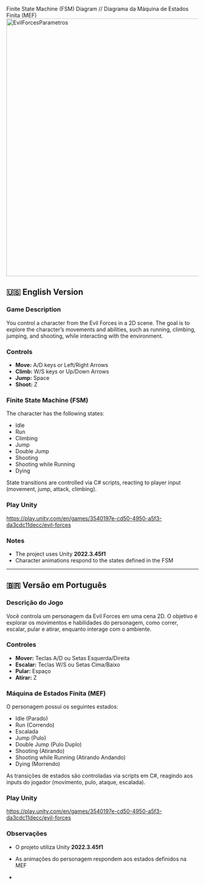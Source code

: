 Finite State Machine (FSM) Diagram // Diagrama da Máquina de Estados Finita (MEF)
<img width="1229" height="675" alt="EvilForcesParametros" src="https://github.com/user-attachments/assets/dfbd2521-1b69-440b-aea4-b1805d4c5fb0" />


## 🇺🇸 English Version

### Game Description
You control a character from the Evil Forces in a 2D scene. The goal is to explore the character’s movements and abilities, such as running, climbing, jumping, and shooting, while interacting with the environment.

### Controls
- **Move:** A/D keys or Left/Right Arrows  
- **Climb:** W/S keys or Up/Down Arrows  
- **Jump:** Space  
- **Shoot:** Z  

### Finite State Machine (FSM)
The character has the following states:
- Idle  
- Run  
- Climbing  
- Jump  
- Double Jump  
- Shooting  
- Shooting while Running  
- Dying  

State transitions are controlled via C# scripts, reacting to player input (movement, jump, attack, climbing).

### Play Unity
https://play.unity.com/en/games/3540197e-cd50-4950-a5f3-da3cdc11decc/evil-forces

### Notes
- The project uses Unity **2022.3.45f1**  
- Character animations respond to the states defined in the FSM  

---

## 🇧🇷 Versão em Português

### Descrição do Jogo
Você controla um personagem da Evil Forces em uma cena 2D. O objetivo é explorar os movimentos e habilidades do personagem, como correr, escalar, pular e atirar, enquanto interage com o ambiente.

### Controles
- **Mover:** Teclas A/D ou Setas Esquerda/Direita  
- **Escalar:** Teclas W/S ou Setas Cima/Baixo  
- **Pular:** Espaço  
- **Atirar:** Z  

### Máquina de Estados Finita (MEF)
O personagem possui os seguintes estados:
- Idle (Parado)  
- Run (Correndo)  
- Escalada  
- Jump (Pulo)  
- Double Jump (Pulo Duplo)  
- Shooting (Atirando)  
- Shooting while Running (Atirando Andando)  
- Dying (Morrendo)  

As transições de estados são controladas via scripts em C#, reagindo aos inputs do jogador (movimento, pulo, ataque, escalada).

### Play Unity
https://play.unity.com/en/games/3540197e-cd50-4950-a5f3-da3cdc11decc/evil-forces

### Observações
- O projeto utiliza Unity **2022.3.45f1**  
- As animações do personagem respondem aos estados definidos na MEF

- 
